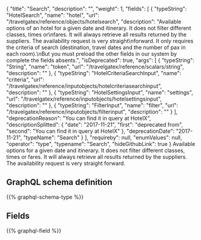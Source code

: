 {
  "title": "Search",
  "description": "",
  "weight": 1,
  "fields": [
    {
      "typeString": "HotelSearch",
      "name": "hotel",
      "url": "/travelgatex/reference/objects/hotelsearch",
      "description": "Available options of an hotel for a given date and itinerary. It does not filter different classes, times or\nfares. It will always retrieve all results returned by the suppliers. The availability request is very straight\nforward. It only requires the criteria of search (destination, travel dates and the number of pax in each room).\nBut you must preload the other fields in our system by complete the fields absents.",
      "isDeprecated": true,
      "args": [
        {
          "typeString": "String",
          "name": "token",
          "url": "/travelgatex/reference/scalars/string",
          "description": ""
        },
        {
          "typeString": "HotelCriteriaSearchInput",
          "name": "criteria",
          "url": "/travelgatex/reference/inputobjects/hotelcriteriasearchinput",
          "description": ""
        },
        {
          "typeString": "HotelSettingsInput",
          "name": "settings",
          "url": "/travelgatex/reference/inputobjects/hotelsettingsinput",
          "description": ""
        },
        {
          "typeString": "FilterInput",
          "name": "filter",
          "url": "/travelgatex/reference/inputobjects/filterinput",
          "description": ""
        }
      ],
      "deprecationReason": "You can find it in query at HotelX",
      "descriptionSplitted": {
        "date": "2017-11-21",
        "first": "deprecated from",
        "second": "You can find it in query at HotelX"
      },
      "deprecationDate": "2017-11-21",
      "typeName": "Search"
    }
  ],
  "requireby": null,
  "enumValues": null,
  "operator": "type",
  "typename": "Search",
  "hideGithubLink": true
}
Available options for a given date and itinerary. It does not filter different classes, times or
fares. It will always retrieve all results returned by the suppliers. The availability request is very straight
forward.
## GraphQL schema definition

{{% graphql-schema-type %}}

## Fields

{{% graphql-field %}}
